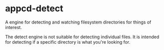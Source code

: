 # appcd-detect

A engine for detecting and watching filesystem directories for things of interest.

The detect engine is not suitable for detecting individual files. It is intended for detecting if a
specific directory is what you're looking for.
